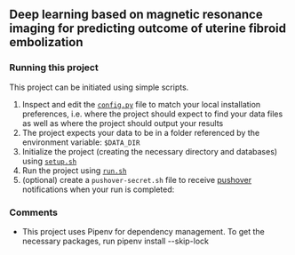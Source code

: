 ## Deep learning based on magnetic resonance imaging for predicting outcome of uterine fibroid embolization
### Running this project

This project can be initiated using simple scripts.

1. Inspect and edit the [`config.py`](./config.py) file to match your local installation preferences, i.e. where the project should expect to find your data files as well as where the project should output your results
2. The project expects your data to be in a folder referenced by the environment variable: `$DATA_DIR`
3. Initialize the project (creating the necessary directory and databases) using [`setup.sh`](./setup.sh)
4. Run the project using [`run.sh`](./run.sh)
5. (optional) create a `pushover-secret.sh` file to receive [pushover](https://pushover.net/) notifications when your run is completed:

### Comments
- This project uses Pipenv for dependency management. To get the necessary packages, run pipenv install --skip-lock

